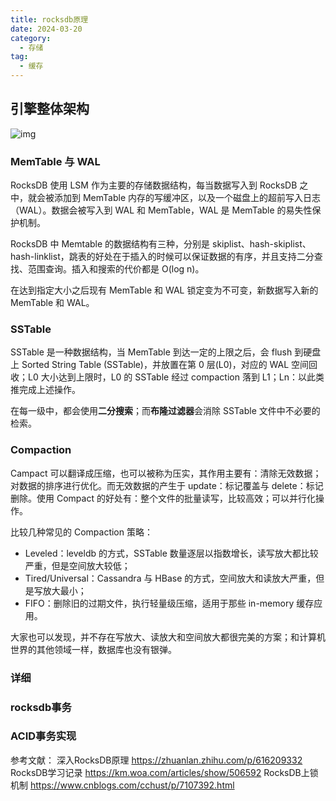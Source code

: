 ```yaml
---
title: rocksdb原理
date: 2024-03-20
category:
  - 存储
tag:
  - 缓存
---
```


## 引擎整体架构
![img](/images/rocksdb_all.webp)
### MemTable 与 WAL
RocksDB 使用 LSM 作为主要的存储数据结构，每当数据写入到 RocksDB 之中，就会被添加到 MemTable 内存的写缓冲区，以及一个磁盘上的超前写入日志（WAL）。数据会被写入到 WAL 和 MemTable，WAL 是 MemTable 的易失性保护机制。

RocksDB 中 Memtable 的数据结构有三种，分别是 skiplist、hash-skiplist、hash-linklist，跳表的好处在于插入的时候可以保证数据的有序，并且支持二分查找、范围查询。插入和搜索的代价都是 O(log n)。

在达到指定大小之后现有 MemTable 和 WAL 锁定变为不可变，新数据写入新的 MemTable 和 WAL。

### SSTable
SSTable 是一种数据结构，当 MemTable 到达一定的上限之后，会 flush 到硬盘上 Sorted String Table (SSTable)，并放置在第 0 层(L0)，对应的 WAL 空间回收；L0 大小达到上限时，L0 的 SSTable 经过 compaction 落到 L1；Ln：以此类推完成上述操作。

在每一级中，都会使用**二分搜索**；而**布隆过滤器**会消除 SSTable 文件中不必要的检索。

### Compaction
Campact 可以翻译成压缩，也可以被称为压实，其作用主要有：清除无效数据；对数据的排序进行优化。而无效数据的产生于 update：标记覆盖与 delete：标记删除。使用 Compact 的好处有：整个文件的批量读写，比较高效；可以并行化操作。

比较几种常见的 Compaction 策略：
- Leveled：leveldb 的方式，SSTable 数量逐层以指数增长，读写放大都比较严重，但是空间放大较低；
- Tired/Universal：Cassandra 与 HBase 的方式，空间放大和读放大严重，但是写放大最小；
- FIFO：删除旧的过期文件，执行轻量级压缩，适用于那些 in-memory 缓存应用。

大家也可以发现，并不存在写放大、读放大和空间放大都很完美的方案；和计算机世界的其他领域一样，数据库也没有银弹。


### 详细

### rocksdb事务

### ACID事务实现

参考文献：
深入RocksDB原理 https://zhuanlan.zhihu.com/p/616209332
RocksDB学习记录 https://km.woa.com/articles/show/506592
RocksDB上锁机制 https://www.cnblogs.com/cchust/p/7107392.html